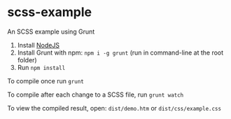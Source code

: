# scss-example
An SCSS example using Grunt

1. Install [NodeJS](https://nodejs.org/en/)
2. Install Grunt with npm: `npm i -g grunt` (run in command-line at the root folder)
3. Run `npm install`

To compile once run `grunt`

To compile after each change to a SCSS file, run `grunt watch`

To view the compiled result, open: `dist/demo.htm` or `dist/css/example.css`
